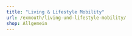 ```yaml
---
title: "Living & Lifestyle Mobility"
url: /exmouth/living-und-lifestyle-mobility/
shop: Allgemein
---
```

